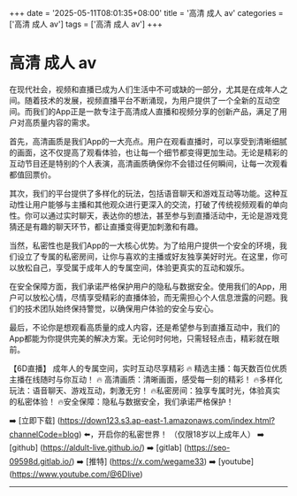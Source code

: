 +++
date = '2025-05-11T08:01:35+08:00'
title = '高清 成人 av'
categories = ['高清 成人 av']
tags = ['高清 成人 av']
+++

# 高清 成人 av

在现代社会，视频和直播已成为人们生活中不可或缺的一部分，尤其是在成年人之间。随着技术的发展，视频直播平台不断涌现，为用户提供了一个全新的互动空间。而我们的App正是一款专注于高清成人直播和视频分享的创新产品，满足了用户对高质量内容的需求。

首先，高清画质是我们App的一大亮点。用户在观看直播时，可以享受到清晰细腻的画面，这不仅提高了观看体验，也让每一个细节都变得更加生动。无论是精彩的互动节目还是特别的个人表演，高清画质确保你不会错过任何瞬间，让每一次观看都值回票价。

其次，我们的平台提供了多样化的玩法，包括语音聊天和游戏互动等功能。这种互动性让用户能够与主播和其他观众进行更深入的交流，打破了传统视频观看的单向性。你可以通过实时聊天，表达你的想法，甚至参与到直播活动中，无论是游戏竞猜还是有趣的聊天环节，都让直播变得更加刺激和有趣。

当然，私密性也是我们App的一大核心优势。为了给用户提供一个安全的环境，我们设立了专属的私密房间，让你与喜欢的主播或好友独享美好时光。在这里，你可以放松自己，享受属于成年人的专属空间，体验更真实的互动和娱乐。

在安全保障方面，我们承诺严格保护用户的隐私与数据安全。使用我们的App，用户可以放松心情，尽情享受精彩的直播体验，而无需担心个人信息泄露的问题。我们的技术团队始终保持警觉，以确保用户体验的安全与安心。

最后，不论你是想观看高质量的成人内容，还是希望参与到直播互动中，我们的App都能为你提供完美的解决方案。无论何时何地，只需轻轻点击，精彩就在眼前。

【6D直播】
成年人的专属空间，实时互动尽享精彩
🔥 精选主播：每天数百位优质主播在线随时与你互动！
🔥 高清画质：清晰画面，感受每一刻的精彩！
🔥多样化玩法：语音聊天、游戏互动，刺激无穷！
🔥私密房间：独享专属时光，体验真实的私密体验！
🔥安全保障：隐私与数据安全，我们承诺严格保护！

➡️ [立即下载] (https://down123.s3.ap-east-1.amazonaws.com/index.html?channelCode=blog) ⬅️，开启你的私密世界！
（仅限18岁以上成年人）
➡️ [github] (https://aldult-live.github.io/)
➡️ [gitlab] (https://seo-09598d.gitlab.io/)
➡️ [推特] (https://x.com/wegame33)
➡️ [youtube] (https://www.youtube.com/@6Dlive)

---
